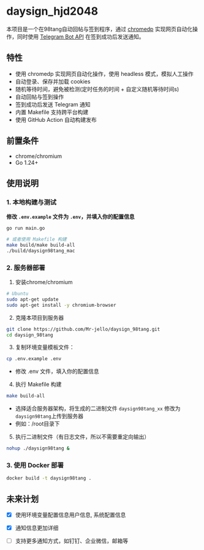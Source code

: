 # daysign_hjd2048

本项目是一个在98tang自动回帖与签到程序，通过 [chromedp](https://github.com/chromedp/chromedp) 实现网页自动化操作，同时使用 [Telegram Bot API](https://core.telegram.org/bots/api) 在签到成功后发送通知。

## 特性

- 使用 chromedp 实现网页自动化操作，使用 headless 模式，模拟人工操作
- 自动登录、保存并加载 cookies
- 随机等待时间，避免被检测(定时任务的时间 + 自定义随机等待时间s)
- 自动回帖与签到操作
- 签到成功后发送 Telegram 通知
- 内置 Makefile 支持跨平台构建
- 使用 GitHub Action 自动构建发布

## 前置条件

- chrome/chromium
- Go 1.24+

## 使用说明

### 1. 本地构建与测试

**修改 `.env.example` 文件为 `.env`，并填入你的配置信息**

```bash
go run main.go

# 或者使用 Makefile 构建
make build/make build-all
./build/daysign98tang_mac
```

### 2. 服务器部署

1. 安装chrome/chromium

```bash
# Ubuntu
sudo apt-get update
sudo apt-get install -y chromium-browser
```


2. 克隆本项目到服务器

```bash
git clone https://github.com/Mr-jello/daysign_98tang.git
cd daysign_98tang
```

3. 复制环境变量模板文件：

```bash
cp .env.example .env
```
- 修改 .env 文件，填入你的配置信息

4. 执行 Makefile 构建

```bash
make build-all
```
- 选择适合服务器架构，将生成的二进制文件 `daysign98tang_xx` 修改为 `daysign98tang`上传到服务器
- 例如：/root目录下

5. 执行二进制文件（有日志文件，所以不需要重定向输出）

```bash
nohup ./daysign98tang &
```

### 3. 使用 Docker 部署

```bash
docker build -t daysign98tang .
```

## 未来计划
- [x] 使用环境变量配置信息用户信息, 系统配置信息
- [x] 通知信息更加详细
- [ ] 支持更多通知方式，如钉钉、企业微信，邮箱等

